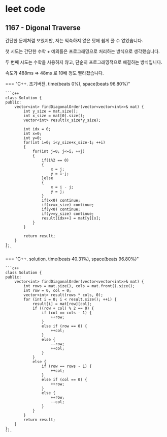 # leet code



## 1167 - Digonal Traverse

간단한 문제처럼 보였지만, 저는 익숙하지 않은 탓에 쉽게 풀 수 없었습니다.

첫 시도는 간단한 수학 + 예외들은 프로그래밍으로 처리하는 방식으로 생각했습니다.

두 번째 시도는 수학을 사용하지 않고, 단순히 프로그래밍적으로 해결하는 방식입니다.

속도가 488ms => 48ms 로 10배 정도 빨라졌습니다.



=== "C++. 초기버전. time(beats 0%), space(beats 96.80%)"

    ```c++
    class Solution {
    public:
        vector<int> findDiagonalOrder(vector<vector<int>>& mat) {
            int y_size = mat.size();
            int x_size = mat[0].size();
            vector<int> result(x_size*y_size);
    
            int idx = 0;
            int x=0;
            int y=0;
            for(int i=0; i<y_size+x_size-1; ++i)
            {
                for(int j=0; j<=i; ++j)
                {
                    if(i%2 == 0)
                    {
                        x = j;
                        y = i-j;
                    }else
                    {
                        x = i - j;
                        y = j;
                    }
                    if(x<0) continue;
                    if(x>=x_size) continue;
                    if(y<0) continue;
                    if(y>=y_size) continue;
                    result[idx++] = mat[y][x];
                }
            }
    
            return result;
        }
    };
    ```



=== "C++. solution. time(beats 40.31%), space(beats 96.80%)"

    ```c++
    class Solution {
    public:
        vector<int> findDiagonalOrder(vector<vector<int>>& mat) {
            int rows = mat.size(), cols = mat.front().size();
            int row = 0, col = 0;
            vector<int> result(rows * cols, 0);
            for (int i = 0; i < result.size(); ++i) {
                result[i] = mat[row][col];
                if ((row + col) % 2 == 0) {
                    if (col == cols - 1) {
                        ++row;
                    }
                    else if (row == 0) {
                        ++col;
                    }
                    else {
                        --row;
                        ++col;
                    }
                }
                else {
                    if (row == rows - 1) {
                        ++col;
                    }
                    else if (col == 0) {
                        ++row;
                    }
                    else {
                        ++row;
                        --col;
                    }
                }
            }
            return result;
        }
    };
    ```

